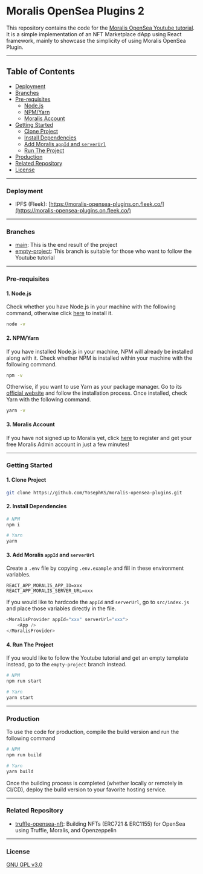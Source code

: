 # Moralis OpenSea Plugins 2

This repository contains the code for the [Moralis OpenSea Youtube tutorial](https://www.youtube.com/watch?v=r2YFhfjIb3k&t=35s). It is a simple implementation of an NFT Marketplace dApp using React framework, mainly to showcase the simplicity of using Moralis OpenSea Plugin.

---

## Table of Contents

- [Deployment](https://github.com/YosephKS/moralis-opensea-plugins#deployment)
- [Branches](https://github.com/YosephKS/moralis-opensea-plugins#branches)
- [Pre-requisites](https://github.com/YosephKS/moralis-opensea-plugins#pre-requisites)
	- [Node.js](https://github.com/YosephKS/moralis-opensea-plugins#1-nodejs)
	- [NPM/Yarn](https://github.com/YosephKS/moralis-opensea-plugins#2-npmyarn)
	- [Moralis Account](https://github.com/YosephKS/moralis-opensea-plugins#3-moralis-account)
- [Getting Started](https://github.com/YosephKS/moralis-opensea-plugins#getting-started)
	- [Clone Project](https://github.com/YosephKS/moralis-opensea-plugins#1-clone-project)
	- [Install Dependencies](https://github.com/YosephKS/moralis-opensea-plugins#2-install-dependencies)
	- [Add Moralis `appId` and `serverUrl`](https://github.com/YosephKS/moralis-opensea-plugins#3-add-moralis-appid-and-serverurl)
	- [Run The Project](https://github.com/YosephKS/moralis-opensea-plugins#3-add-moralis-appid-and-serverurl)
- [Production](https://github.com/YosephKS/moralis-opensea-plugins#3-production)
- [Related Repository](https://github.com/YosephKS/moralis-opensea-plugins#related-repository)
- [License](https://github.com/YosephKS/moralis-opensea-plugins#license)

---

### Deployment

- IPFS (Fleek): [https://moralis-opensea-plugins.on.fleek.co/](https://moralis-opensea-plugins.on.fleek.co/)

---

### Branches

- [main](https://github.com/YosephKS/moralis-opensea-plugins/tree/main): This is the end result of the project
- [empty-project](https://github.com/YosephKS/moralis-opensea-plugins/tree/empty-project): This branch is suitable for those who want to follow the Youtube tutorial

---

### Pre-requisites

#### 1. Node.js

Check whether you have Node.js in your machine with the following command, otherwise click [here](https://nodejs.org/en/) to install it.

```bash
node -v
```

#### 2. NPM/Yarn

If you have installed Node.js in your machine, NPM will already be installed along with it. Check whether NPM is installed within your machine with the following command. 

```bash
npm -v
```

Otherwise, if you want to use Yarn as your package manager. Go to its [official website](https://yarnpkg.com/) and follow the installation process. Once installed, check Yarn with the following command.

```bash
yarn -v
```

#### 3. Moralis Account

If you have not signed up to Moralis yet, click [here](https://admin.moralis.io/register) to register and get your free Moralis Admin account in just a few minutes!

---

### Getting Started

#### 1. Clone Project

```bash
git clone https://github.com/YosephKS/moralis-opensea-plugins.git
```

#### 2. Install Dependencies

```bash
# NPM
npm i

# Yarn
yarn
```

#### 3. Add Moralis `appId` and `serverUrl`

Create a `.env` file by copying `.env.example` and fill in these environment variables.

```
REACT_APP_MORALIS_APP_ID=xxx
REACT_APP_MORALIS_SERVER_URL=xxx
```

If you would like to hardcode the `appId` and `serverUrl`, go to `src/index.js` and place those variables directly in the file.

```js
<MoralisProvider appId="xxx" serverUrl="xxx">
	<App />
</MoralisProvider>
```

#### 4. Run The Project

If you would like to follow the Youtube tutorial and get an empty template instead, go to the `empty-project` branch instead.

```bash
# NPM
npm run start

# Yarn
yarn start
```
---

### Production

To use the code for production, compile the build version and run the following command

```bash
# NPM
npm run build

# Yarn
yarn build
```

Once the building process is completed (whether locally or remotely in CI/CD), deploy the build version to your favorite hosting service.

---

### Related Repository

- [truffle-opensea-nft](https://github.com/YosephKS/truffle-opensea-nft): Building NFTs (ERC721 & ERC1155) for OpenSea using Truffle, Moralis, and Openzeppelin

---

### License

[GNU GPL v3.0](https://github.com/YosephKS/moralis-opensea-plugins/blob/main/LICENSE)
